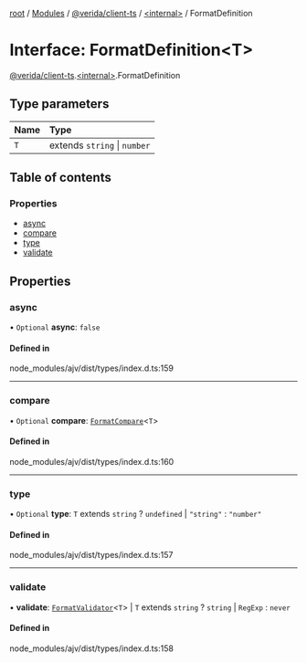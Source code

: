 [root](../README.md) / [Modules](../modules.md) / [@verida/client-ts](../modules/verida_client_ts.md) / [<internal\>](../modules/verida_client_ts._internal_.md) / FormatDefinition

# Interface: FormatDefinition<T\>

[@verida/client-ts](../modules/verida_client_ts.md).[<internal\>](../modules/verida_client_ts._internal_.md).FormatDefinition

## Type parameters

| Name | Type |
| :------ | :------ |
| `T` | extends `string` \| `number` |

## Table of contents

### Properties

- [async](verida_client_ts._internal_.FormatDefinition.md#async)
- [compare](verida_client_ts._internal_.FormatDefinition.md#compare)
- [type](verida_client_ts._internal_.FormatDefinition.md#type)
- [validate](verida_client_ts._internal_.FormatDefinition.md#validate)

## Properties

### async

• `Optional` **async**: ``false``

#### Defined in

node_modules/ajv/dist/types/index.d.ts:159

___

### compare

• `Optional` **compare**: [`FormatCompare`](../modules/verida_client_ts._internal_.md#formatcompare)<`T`\>

#### Defined in

node_modules/ajv/dist/types/index.d.ts:160

___

### type

• `Optional` **type**: `T` extends `string` ? `undefined` \| ``"string"`` : ``"number"``

#### Defined in

node_modules/ajv/dist/types/index.d.ts:157

___

### validate

• **validate**: [`FormatValidator`](../modules/verida_client_ts._internal_.md#formatvalidator)<`T`\> \| `T` extends `string` ? `string` \| `RegExp` : `never`

#### Defined in

node_modules/ajv/dist/types/index.d.ts:158
